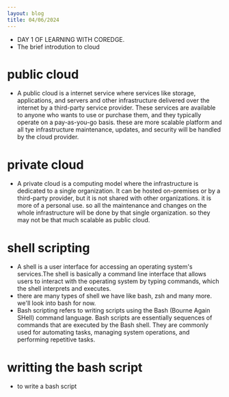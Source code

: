 ```yaml
---
layout: blog
title: 04/06/2024
---
```



- DAY 1 OF LEARNING WITH COREDGE.
- The brief introdution to cloud

# public cloud
- A public cloud is a internet service where services like storage, applications, and servers and other infrastructure delivered over the internet by a third-party service provider. These services are available to anyone who wants to use or purchase them, and they typically operate on a pay-as-you-go basis. these are more scalable platform and all tye infrastructure maintenance, updates, and security will be handled by the cloud provider.


# private cloud
- A private cloud is a computing model where the infrastructure is dedicated to a single organization. It can be hosted on-premises or by a third-party provider, but it is not shared with other organizations. it is more of a personal use. so all the maintenance and changes on the whole infrastructure will be done by that single organization. so they may not be that much scalable as public cloud.

# shell scripting
- A shell is a user interface for accessing an operating system's services.The shell is basically a command line interface that allows users to interact with the operating system by typing commands, which the shell interprets and executes.
- there are many types of shell we have like bash, zsh and many more. we'll look into bash for now.
- Bash scripting refers to writing scripts using the Bash (Bourne Again SHell) command language. Bash scripts are essentially sequences of commands that are executed by the Bash shell. They are commonly used for automating tasks, managing system operations, and performing repetitive tasks.

# writting the bash script
- to write a bash script 

